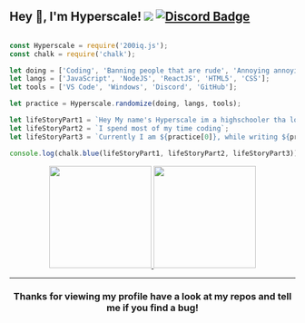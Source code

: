 
## Hey 👋, I'm Hyperscale! ![](https://komarev.com/ghpvc/?username=Hyperscale1&label=Views&color=lightgrey&style=flat) [![Discord Badge](https://img.shields.io/badge/-Discord-9B9B9B?style=flat-square&logo=Discord&logoColor=white)](https://discord.gg/5yzaXRsKyc) 

```js

const Hyperscale = require('200iq.js');
const chalk = require('chalk');

let doing = ['Coding', 'Banning people that are rude', 'Annoying annoying people', 'Being Cool'];
let langs = ['JavaScript', 'NodeJS', 'ReactJS', 'HTML5', 'CSS'];
let tools = ['VS Code', 'Windows', 'Discord', 'GitHub'];

let practice = Hyperscale.randomize(doing, langs, tools);

let lifeStoryPart1 = `Hey My name's Hyperscale im a highschooler tha loves coding `;
let lifeStoryPart2 = `I spend most of my time coding`;
let lifeStoryPart3 = `Currently I am ${practice[0]}, while writing ${practice[1]} on ${practice[2]}`;

console.log(chalk.blue(lifeStoryPart1, lifeStoryPart2, lifeStoryPart3));

```

<p align="center">
<a href="https://github.com/Hyperscale1">
  <img height="180em" src="https://github-readme-stats.vercel.app/api?username=Hyperscale1&show_icons=true&title_color=5865F2&icon_color=5865F2&text_color=FFFFFF&bg_color=171B23&include_all_commits=true&count_private=true"/>
  <img height="180em" src="https://github-readme-stats.vercel.app/api/top-langs/?username=Hyperscale1&layout=compact&langs_count=8&title_color=5865F2&icon_color=5865F2&text_color=FFFFFF&bg_color=171B23"/>
</a>
</p>

---

<h3 align=center>Thanks for viewing my profile have a look at my repos and tell me if you find a bug!</h3>

